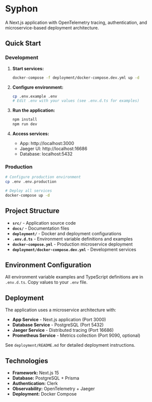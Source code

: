 # Syphon

A Next.js application with OpenTelemetry tracing, authentication, and microservice-based deployment architecture.

## Quick Start

### Development

1. **Start services:**
   ```bash
   docker-compose -f deployment/docker-compose.dev.yml up -d
   ```

2. **Configure environment:**
   ```bash
   cp .env.example .env
   # Edit .env with your values (see .env.d.ts for examples)
   ```

3. **Run the application:**
   ```bash
   npm install
   npm run dev
   ```

4. **Access services:**
   - App: http://localhost:3000
   - Jaeger UI: http://localhost:16686
   - Database: localhost:5432

### Production

```bash
# Configure production environment
cp .env .env.production

# Deploy all services  
docker-compose up -d
```

## Project Structure

- **`src/`** - Application source code
- **`docs/`** - Documentation files
- **`deployment/`** - Docker and deployment configurations
- **`.env.d.ts`** - Environment variable definitions and examples
- **`docker-compose.yml`** - Production microservice deployment
- **`deployment/docker-compose.dev.yml`** - Development services

## Environment Configuration

All environment variable examples and TypeScript definitions are in `.env.d.ts`. Copy values to your `.env` file.

## Deployment

The application uses a microservice architecture with:

- **App Service** - Next.js application (Port 3000)
- **Database Service** - PostgreSQL (Port 5432)  
- **Jaeger Service** - Distributed tracing (Port 16686)
- **Prometheus Service** - Metrics collection (Port 9090, optional)

See `deployment/README.md` for detailed deployment instructions.

## Technologies

- **Framework:** Next.js 15
- **Database:** PostgreSQL + Prisma  
- **Authentication:** Clerk
- **Observability:** OpenTelemetry + Jaeger
- **Deployment:** Docker Compose
